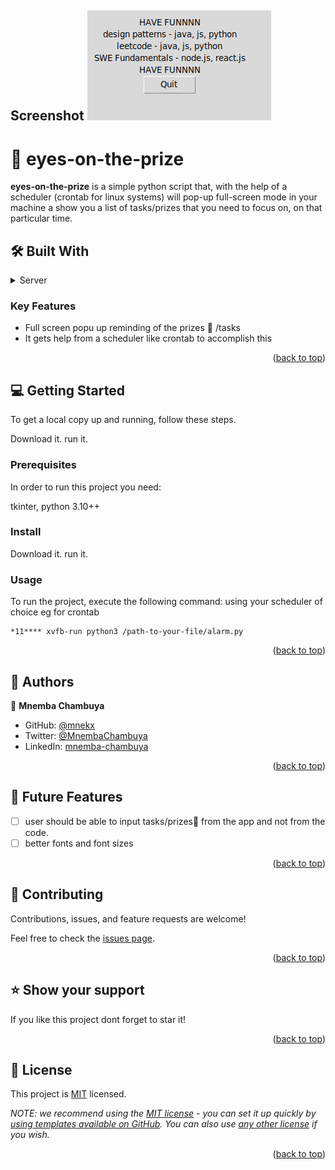 ## Screenshot ![screenshot](./app_screenshot.png)

<!-- PROJECT DESCRIPTION -->

# 📖 eyes-on-the-prize <a name="about-project"></a>

**eyes-on-the-prize** is a simple python script that, with the help of a scheduler (crontab for linux systems) will pop-up full-screen mode in your machine a show you a list of tasks/prizes that you need to focus on, on that particular time.

## 🛠 Built With <a name="built-with"></a>

<details>
  <summary>Server</summary>
  <ul>
    <li><a href="https://python.org/">Python 3.10.6</a></li>
  </ul>
</details>

<!-- Features -->

### Key Features <a name="key-features"></a>

- Full screen popu up reminding of the prizes 👀 /tasks
- It gets help from a scheduler like crontab to accomplish this

<p align="right">(<a href="#readme-top">back to top</a>)</p>


<!-- GETTING STARTED -->

## 💻 Getting Started <a name="getting-started"></a>

To get a local copy up and running, follow these steps.

Download it. run it.

### Prerequisites

In order to run this project you need:

tkinter, python 3.10++



### Install

Download it. run it.

### Usage

To run the project, execute the following command: using your scheduler of choice eg for crontab
``` 
*11**** xvfb-run python3 /path-to-your-file/alarm.py
```


<p align="right">(<a href="#readme-top">back to top</a>)</p>

<!-- AUTHORS -->

## 👥 Authors <a name="authors"></a>

👤 **Mnemba Chambuya**

- GitHub: [@mnekx](https://github.com/mnekx)
- Twitter: [@MnembaChambuya](https://twitter.com/MnembaChambuya)
- LinkedIn: [mnemba-chambuya](https://linkedin.com/in/mnemba-chambuya)

<p align="right">(<a href="#readme-top">back to top</a>)</p>

<!-- FUTURE FEATURES -->

## 🔭 Future Features <a name="future-features"></a>

- [ ] user should be able to input tasks/prizes👀 from the app and not from the code.
- [ ] better fonts and font sizes

<p align="right">(<a href="#readme-top">back to top</a>)</p>

<!-- CONTRIBUTING -->

## 🤝 Contributing <a name="contributing"></a>

Contributions, issues, and feature requests are welcome!

Feel free to check the [issues page](../../issues/).

<p align="right">(<a href="#readme-top">back to top</a>)</p>

<!-- SUPPORT -->

## ⭐️ Show your support <a name="support"></a>

If you like this project dont forget to star it!

<p align="right">(<a href="#readme-top">back to top</a>)</p>


<!-- LICENSE -->

## 📝 License <a name="license"></a>

This project is [MIT](./LICENSE) licensed.

_NOTE: we recommend using the [MIT license](https://choosealicense.com/licenses/mit/) - you can set it up quickly by [using templates available on GitHub](https://docs.github.com/en/communities/setting-up-your-project-for-healthy-contributions/adding-a-license-to-a-repository). You can also use [any other license](https://choosealicense.com/licenses/) if you wish._

<p align="right">(<a href="#readme-top">back to top</a>)</p>
